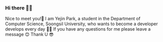 ### Hi there 🙋‍♀️

Nice to meet you!🤝 
I am Yejin Park, a student in the Department of Computer Science, Soongsil University, who wants to become a developer develops every day 👩‍💻
If you have any questions for me please leave a message 😊
Thank U 😎
